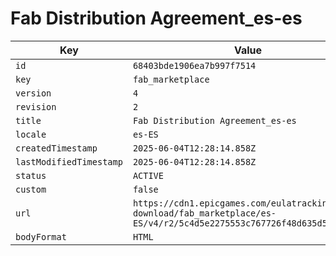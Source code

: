 # Fab Distribution Agreement_es-es

| Key | Value |
| --- | ----- |
| `id` | `68403bde1906ea7b997f7514` |
| `key` | `fab_marketplace` |
| `version` | `4` |
| `revision` | `2` |
| `title` | `Fab Distribution Agreement_es-es` |
| `locale` | `es-ES` |
| `createdTimestamp` | `2025-06-04T12:28:14.858Z` |
| `lastModifiedTimestamp` | `2025-06-04T12:28:14.858Z` |
| `status` | `ACTIVE` |
| `custom` | `false` |
| `url` | `https://cdn1.epicgames.com/eulatracking-download/fab_marketplace/es-ES/v4/r2/5c4d5e2275553c767726f48d635d5c06.pdf` |
| `bodyFormat` | `HTML` |
